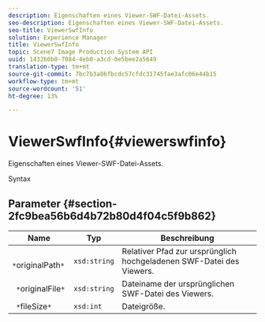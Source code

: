 ```yaml
---
description: Eigenschaften eines Viewer-SWF-Datei-Assets.
seo-description: Eigenschaften eines Viewer-SWF-Datei-Assets.
seo-title: ViewerSwfInfo
solution: Experience Manager
title: ViewerSwfInfo
topic: Scene7 Image Production System API
uuid: 1432b0b0-7084-4eb0-a3cd-0e5bee2a5649
translation-type: tm+mt
source-git-commit: 7bc7b3a86fbcdc57cfdc31745fae3afc06e44b15
workflow-type: tm+mt
source-wordcount: '51'
ht-degree: 13%

---
```



# ViewerSwfInfo{#viewerswfinfo}

Eigenschaften eines Viewer-SWF-Datei-Assets.

Syntax

## Parameter {#section-2fc9bea56b6d4b72b80d4f04c5f9b862}

| Name | Typ | Beschreibung |
|---|---|---|
| ` *`originalPath`*` | `xsd:string` | Relativer Pfad zur ursprünglich hochgeladenen SWF-Datei des Viewers. |
| ` *`originalFile`*` | `xsd:string` | Dateiname der ursprünglichen SWF-Datei des Viewers. |
| ` *`fileSize`*` | `xsd:int` | Dateigröße. |


